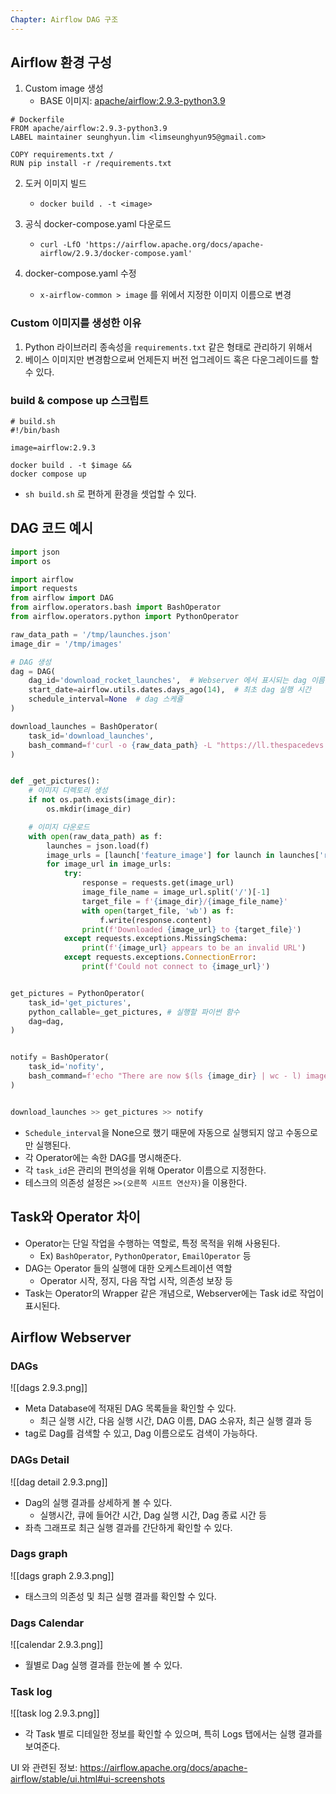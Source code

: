 ```yaml
---
Chapter: Airflow DAG 구조
---
```

## Airflow 환경 구성
1. Custom image 생성
	- BASE 이미지: [apache/airflow:2.9.3-python3.9](https://hub.docker.com/layers/apache/airflow/2.9.3-python3.9/images/sha256-c41c054f1660d62a584392c7922c047395a1134ee64aaf1216f0b1e33931e158?context=explore)
```Docker
# Dockerfile
FROM apache/airflow:2.9.3-python3.9
LABEL maintainer seunghyun.lim <limseunghyun95@gmail.com>

COPY requirements.txt /
RUN pip install -r /requirements.txt
```

2. 도커 이미지 빌드
	- `docker build . -t <image>`


3. 공식 docker-compose.yaml 다운로드
	- `curl -LfO 'https://airflow.apache.org/docs/apache-airflow/2.9.3/docker-compose.yaml'`

4. docker-compose.yaml 수정
	- `x-airflow-common > image` 를 위에서 지정한 이미지 이름으로 변경


### Custom 이미지를 생성한 이유
1. Python 라이브러리 종속성을 `requirements.txt` 같은 형태로 관리하기 위해서
2. 베이스 이미지만 변경함으로써 언제든지 버전 업그레이드 혹은 다운그레이드를 할 수 있다.

### build & compose up 스크립트
```shell
# build.sh
#!/bin/bash

image=airflow:2.9.3

docker build . -t $image &&
docker compose up
```
- `sh build.sh` 로 편하게 환경을 셋업할 수 있다.


## DAG 코드 예시
```python
import json
import os

import airflow
import requests
from airflow import DAG
from airflow.operators.bash import BashOperator
from airflow.operators.python import PythonOperator

raw_data_path = '/tmp/launches.json'
image_dir = '/tmp/images'

# DAG 생성
dag = DAG(
    dag_id='download_rocket_launches',  # Webserver 에서 표시되는 dag 이름
    start_date=airflow.utils.dates.days_ago(14),  # 최초 dag 실행 시간
    schedule_interval=None  # dag 스케쥴
)

download_launches = BashOperator(
    task_id='download_launches',
    bash_command=f'curl -o {raw_data_path} -L "https://ll.thespacedevs.com/2.2.0/event/upcoming"', dag=dag
)


def _get_pictures():
    # 이미지 디렉토리 생성
    if not os.path.exists(image_dir):
        os.mkdir(image_dir)

    # 이미지 다운로드
    with open(raw_data_path) as f:
        launches = json.load(f)
        image_urls = [launch['feature_image'] for launch in launches['results']]
        for image_url in image_urls:
            try:
                response = requests.get(image_url)
                image_file_name = image_url.split('/')[-1]
                target_file = f'{image_dir}/{image_file_name}'
                with open(target_file, 'wb') as f:
                    f.write(response.content)
                print(f'Downloaded {image_url} to {target_file}')
            except requests.exceptions.MissingSchema:
                print(f'{image_url} appears to be an invalid URL')
            except requests.exceptions.ConnectionError:
                print(f'Could not connect to {image_url}')


get_pictures = PythonOperator(
    task_id='get_pictures',
    python_callable=_get_pictures, # 실행할 파이썬 함수
    dag=dag,
)


notify = BashOperator(
    task_id='nofity',
    bash_command=f'echo "There are now $(ls {image_dir} | wc - l) images."'
)


download_launches >> get_pictures >> notify
```
- `Schedule_interval`을 None으로 했기 때문에 자동으로 실행되지 않고 수동으로만 실행된다.
- 각 Operator에는 속한 DAG를 명시해준다.
- 각 `task_id`은 관리의 편의성을 위해 Operator 이름으로 지정한다.
- 테스크의 의존성 설정은 `>>(오른쪽 시프트 연산자)`을 이용한다.


## Task와 Operator 차이
- Operator는 단일 작업을 수행하는 역할로, 특정 목적을 위해 사용된다.
	- Ex) `BashOperator`, `PythonOperator`, `EmailOperator` 등
- DAG는 Operator 들의 실행에 대한 오케스트레이션 역할
	- Operator 시작, 정지, 다음 작업 시작, 의존성 보장 등
- Task는 Operator의 Wrapper 같은 개념으로, Webserver에는 Task id로 작업이 표시된다.


## Airflow Webserver
### DAGs
![[dags 2.9.3.png]]

- Meta Database에 적재된 DAG 목록들을 확인할 수 있다.
	- 최근 실행 시간, 다음 실행 시간, DAG 이름, DAG 소유자, 최근 실행 결과 등
- tag로 Dag를 검색할 수 있고, Dag 이름으로도 검색이 가능하다.

### DAGs Detail
![[dag detail 2.9.3.png]]
- Dag의 실행 결과를 상세하게 볼 수 있다.
	- 실행시간, 큐에 들어간 시간, Dag 실행 시간, Dag 종료 시간 등
- 좌측 그래프로 최근 실행 결과를 간단하게 확인할 수 있다.

### Dags graph
![[dags graph 2.9.3.png]]
- 태스크의 의존성 및 최근 실행 결과를 확인할 수 있다.

### Dags Calendar
![[calendar 2.9.3.png]]
- 월별로 Dag 실행 결과를 한눈에 볼 수 있다.


### Task log
![[task log 2.9.3.png]]
- 각 Task 별로 디테일한 정보를 확인할 수 있으며, 특히 Logs 탭에서는 실행 결과를 보여준다.


UI 와 관련된 정보: https://airflow.apache.org/docs/apache-airflow/stable/ui.html#ui-screenshots